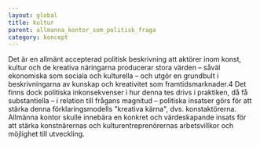 ---layout: globaltitle: kulturparent: allmanna_kontor_som_politisk_fragacategory: koncept---Det är en allmänt accepterad politisk beskrivning att aktörer inom konst, kultur och de kreativa näringarna producerar stora värden – såväl ekonomiska som sociala och kulturella – och utgör en grundbult i beskrivningarna av kunskap och kreativitet som framtidsmarknader.4 Det finns dock politiska inkonsekvenser i hur denna tes drivs i praktiken, då få substantiella – i relation till frågans magnitud – politiska insatser görs för att stärka denna förklaringsmodells "kreativa kärna", dvs. konstaktörerna. Allmänna kontor skulle innebära en konkret och värdeskapande insats för att stärka konstnärernas och kulturentreprenörernas arbetsvillkor och möjlighet till utveckling. 